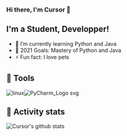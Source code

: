 ### Hi there, I'm Cursor 👋

## I'm a Student, Developper!

- 🌱 I’m currently learning Python and Java
- 🥅 2021 Goals: Mastery of Python and Java
- ⚡ Fun fact: I love pets


## 🧵 Tools

![linux](https://user-images.githubusercontent.com/49725253/89103932-db7c9c80-d415-11ea-89f9-d50d387204ae.png)![PyCharm_Logo svg](https://user-images.githubusercontent.com/49725253/89103933-dc153300-d415-11ea-8edd-77f114799102.png)


## 🌟 Activity stats

![Cursor's github stats](https://github-readme-stats.vercel.app/api?username=Cursorr&show_icons=true) 
